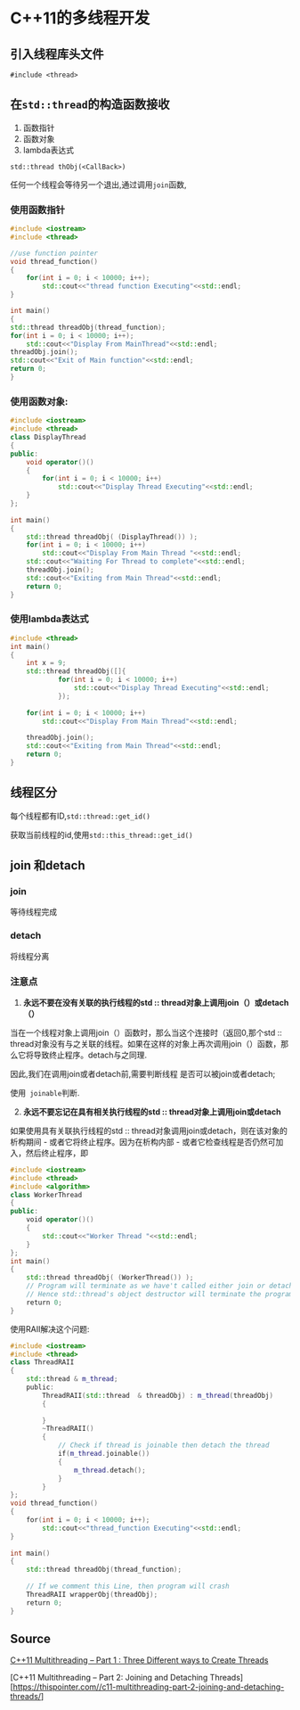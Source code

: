 # C++11的多线程开发

## 引入线程库头文件

`#include <thread>`

## 在`std::thread`的构造函数接收

1. 函数指针
2. 函数对象
3. lambda表达式

`std::thread thObj(<CallBack>)`



任何一个线程会等待另一个退出,通过调用`join`函数,
### 使用函数指针

```c++
#include <iostream>
#include <thread>

//use function pointer
void thread_function()
{
    for(int i = 0; i < 10000; i++);
        std::cout<<"thread function Executing"<<std::endl;
}

int main()  
{
std::thread threadObj(thread_function);
for(int i = 0; i < 10000; i++);
    std::cout<<"Display From MainThread"<<std::endl;
threadObj.join();    
std::cout<<"Exit of Main function"<<std::endl;
return 0;
}
```

### 使用函数对象:
```c++
#include <iostream>
#include <thread>
class DisplayThread
{
public:
    void operator()()     
    {
        for(int i = 0; i < 10000; i++)
            std::cout<<"Display Thread Executing"<<std::endl;
    }
};
 
int main()  
{
    std::thread threadObj( (DisplayThread()) );
    for(int i = 0; i < 10000; i++)
        std::cout<<"Display From Main Thread "<<std::endl;
    std::cout<<"Waiting For Thread to complete"<<std::endl;
    threadObj.join();
    std::cout<<"Exiting from Main Thread"<<std::endl;
    return 0;
}
```

### 使用lambda表达式
```c++
#include <thread>
int main()  
{
    int x = 9;
    std::thread threadObj([]{
            for(int i = 0; i < 10000; i++)
                std::cout<<"Display Thread Executing"<<std::endl;
            });
            
    for(int i = 0; i < 10000; i++)
        std::cout<<"Display From Main Thread"<<std::endl;
        
    threadObj.join();
    std::cout<<"Exiting from Main Thread"<<std::endl;
    return 0;
}
```

## 线程区分

每个线程都有ID,`std::thread::get_id()`

获取当前线程的id,使用`std::this_thread::get_id()`





## join 和detach

### join 

等待线程完成

### detach

将线程分离

### 注意点

1. **永远不要在没有关联的执行线程的std :: thread对象上调用join（）或detach（）**

当在一个线程对象上调用join（）函数时，那么当这个连接时（返回0,那个std :: thread对象没有与之关联的线程。如果在这样的对象上再次调用join（）函数，那么它将导致终止程序。detach与之同理.

因此,我们在调用join或者detach前,需要判断线程 是否可以被join或者detach;

使用` joinable`判断.

2. **永远不要忘记在具有相关执行线程的std :: thread对象上调用join或detach**

如果使用具有关联执行线程的std :: thread对象调用join或detach，则在该对象的析构期间 - 或者它将终止程序。因为在析构内部 - 或者它检查线程是否仍然可加入，然后终止程序，即

```c++
#include <iostream>
#include <thread>
#include <algorithm>
class WorkerThread
{
public:
    void operator()()     
    {
        std::cout<<"Worker Thread "<<std::endl;
    }
};
int main()  
{
    std::thread threadObj( (WorkerThread()) );
    // Program will terminate as we have't called either join or detach with the std::thread object.
    // Hence std::thread's object destructor will terminate the program
    return 0;
}
```

使用RAII解决这个问题:

```c++
#include <iostream>
#include <thread>
class ThreadRAII
{
    std::thread & m_thread;
    public:
        ThreadRAII(std::thread  & threadObj) : m_thread(threadObj)
        {
            
        }
        ~ThreadRAII()
        {
            // Check if thread is joinable then detach the thread
            if(m_thread.joinable())
            {
                m_thread.detach();
            }
        }
};
void thread_function()
{
    for(int i = 0; i < 10000; i++);
        std::cout<<"thread_function Executing"<<std::endl;
}
 
int main()  
{
    std::thread threadObj(thread_function);
    
    // If we comment this Line, then program will crash
    ThreadRAII wrapperObj(threadObj);
    return 0;
}
```



## Source

[C++11 Multithreading – Part 1 : Three Different ways to Create Threads](https://thispointer.com/c-11-multithreading-part-1-three-different-ways-to-create-threads/)

[C++11 Multithreading – Part 2: Joining and Detaching Threads][https://thispointer.com//c11-multithreading-part-2-joining-and-detaching-threads/]

